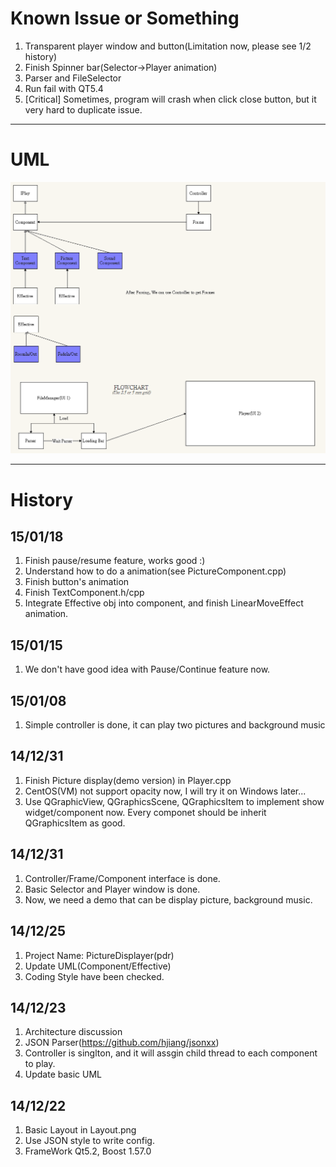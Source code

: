 # Known Issue or Something

1. Transparent player window and button(Limitation now, please see 1/2 history)
2. Finish Spinner bar(Selector->Player animation)
3. Parser and FileSelector
4. Run fail with QT5.4
5. [Critical] Sometimes, program will crash when click close button, but it very hard to duplicate issue. 

----

# UML

![](https://raw.githubusercontent.com/WalonLi/PictureDisplayer/Meeting/doc/UML.png)

----

# History
## 15/01/18
1. Finish pause/resume feature, works good :)
2. Understand how to do a animation(see PictureComponent.cpp)
3. Finish button's animation
4. Finish TextComponent.h/cpp
5. Integrate Effective obj into component, and finish LinearMoveEffect animation.

## 15/01/15
1. We don't have good idea with Pause/Continue feature now.  

## 15/01/08
1. Simple controller is done, it can play two pictures and background music

## 14/12/31
1. Finish Picture display(demo version) in Player.cpp
2. CentOS(VM) not support opacity now, I will try it on Windows later...
3. Use QGraphicView, QGraphicsScene, QGraphicsItem to implement show widget/component now.
   Every componet should be inherit QGraphicsItem as good.

## 14/12/31
1. Controller/Frame/Component interface is done.
2. Basic Selector and Player window is done.
3. Now, we need a demo that can be display picture, background music.

## 14/12/25
1. Project Name: PictureDisplayer(pdr)
2. Update UML(Component/Effective)
3. Coding Style have been checked.

## 14/12/23
1. Architecture discussion
2. JSON Parser(https://github.com/hjiang/jsonxx)
3. Controller is singlton, and it will assgin child thread to each component to play.
4. Update basic UML

## 14/12/22
1. Basic Layout in Layout.png
2. Use JSON style to write config.
3. FrameWork Qt5.2, Boost 1.57.0
